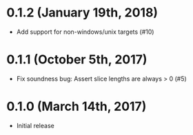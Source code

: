 # 0.1.2 (January 19th, 2018)

* Add support for non-windows/unix targets (#10)

# 0.1.1 (October 5th, 2017)

* Fix soundness bug: Assert slice lengths are always > 0 (#5)

# 0.1.0 (March 14th, 2017)

* Initial release
